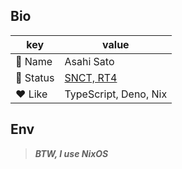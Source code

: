 ## Bio

|key|value|
|-|-|
|👾 Name|Asahi Sato|
|🏫 Status|[SNCT, RT4](https://www.sendai-nct.ac.jp/department/course2-1/)|
|❤️ Like|TypeScript, Deno, Nix|

## Env
> ___BTW, I use NixOS___
